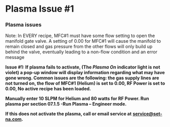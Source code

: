 # Plasma Issue #1

### Plasma issues <a href="#_toc84500408" id="_toc84500408"></a>

Note: In EVERY recipe, MFC#1 must have some flow setting to open the manifold gate valve. A setting of 0.00 for MFC#1 will cause the manifold to remain closed and gas pressure from the other flows will only build up behind the valve, eventually leading to a non-flow condition and an error message

**Issue #1: If plasma fails to activate, (The **_**Plasma On**_** indicator light is not violet) a pop-up window will display information regarding what may have gone wrong. Common issues are the following: the gas supply lines are not turned on, the flow of MFC#1 (Helium) is set to 0.00, RF Power is set to 0.00, No active recipe has been loaded.**

**Manually enter 10 SLPM for Helium and 80 watts for RF Power. Run plasma per section 07.1.5 -Run Plasma – Engineer mode.**

**If this does not activate the plasma, call or email service at** [**service@set-na.com**](mailto:service@set-na.com)**.**

